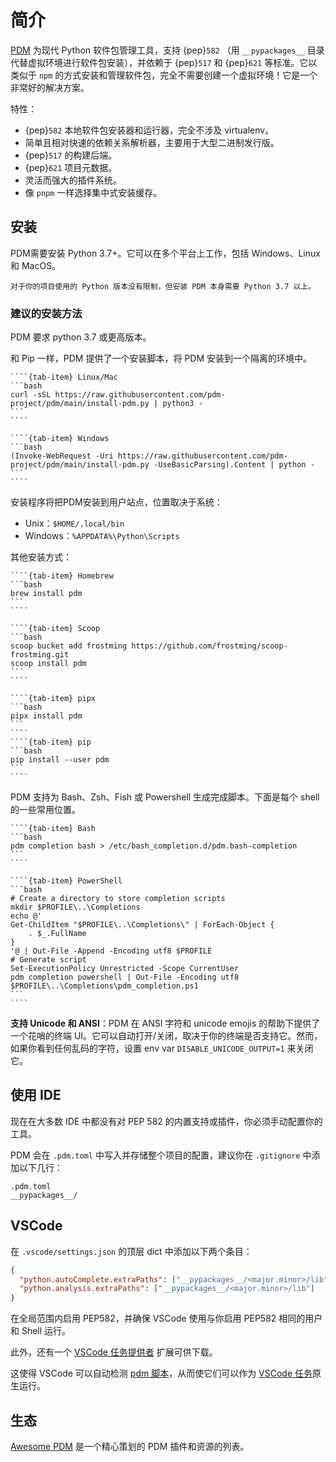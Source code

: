 # 简介

[PDM](https://github.com/pdm-project/pdm) 为现代 Python 软件包管理工具，支持 {pep}`582` （用 `__pypackages__` 目录代替虚拟环境进行软件包安装），并依赖于 {pep}`517` 和 {pep}`621` 等标准。它以类似于 `npm` 的方式安装和管理软件包，完全不需要创建一个虚拟环境！它是一个非常好的解决方案。

特性：

- {pep}`582` 本地软件包安装器和运行器，完全不涉及 virtualenv。
- 简单且相对快速的依赖关系解析器，主要用于大型二进制发行版。
- {pep}`517` 的构建后端。
- {pep}`621` 项目元数据。
- 灵活而强大的插件系统。
- 像 `pnpm` 一样选择集中式安装缓存。

## 安装

PDM需要安装 Python 3.7+。它可以在多个平台上工作，包括 Windows、Linux 和 MacOS。

```{note}
对于你的项目使用的 Python 版本没有限制，但安装 PDM 本身需要 Python 3.7 以上。
```

### 建议的安装方法

PDM 要求 python 3.7 或更高版本。

和 Pip 一样，PDM 提供了一个安装脚本，将 PDM 安装到一个隔离的环境中。

`````{tab-set}
````{tab-item} Linux/Mac
```bash
curl -sSL https://raw.githubusercontent.com/pdm-project/pdm/main/install-pdm.py | python3 -
```
````

````{tab-item} Windows
```bash
(Invoke-WebRequest -Uri https://raw.githubusercontent.com/pdm-project/pdm/main/install-pdm.py -UseBasicParsing).Content | python -
```
````
`````

安装程序将把PDM安装到用户站点，位置取决于系统：

- Unix：`$HOME/.local/bin`
- Windows：`%APPDATA%\Python\Scripts`

其他安装方式：

`````{tab-set}
````{tab-item} Homebrew
```bash
brew install pdm
```
````

````{tab-item} Scoop
```bash
scoop bucket add frostming https://github.com/frostming/scoop-frostming.git
scoop install pdm
```
````

````{tab-item} pipx
```bash
pipx install pdm
```
````
````{tab-item} pip
```bash
pip install --user pdm
```
````
`````

PDM 支持为 Bash、Zsh、Fish 或 Powershell 生成完成脚本。下面是每个 shell 的一些常用位置。

`````{tab-set}
````{tab-item} Bash
```bash
pdm completion bash > /etc/bash_completion.d/pdm.bash-completion
```
````

````{tab-item} PowerShell
```bash
# Create a directory to store completion scripts
mkdir $PROFILE\..\Completions
echo @'
Get-ChildItem "$PROFILE\..\Completions\" | ForEach-Object {
    . $_.FullName
}
'@ | Out-File -Append -Encoding utf8 $PROFILE
# Generate script
Set-ExecutionPolicy Unrestricted -Scope CurrentUser
pdm completion powershell | Out-File -Encoding utf8 $PROFILE\..\Completions\pdm_completion.ps1
```
````
`````

**支持 Unicode 和 ANSI**：PDM 在 ANSI 字符和 unicode emojis 的帮助下提供了一个花哨的终端 UI。它可以自动打开/关闭，取决于你的终端是否支持它。然而，如果你看到任何乱码的字符，设置 env var `DISABLE_UNICODE_OUTPUT=1` 来关闭它。

## 使用 IDE

现在在大多数 IDE 中都没有对 PEP 582 的内置支持或插件，你必须手动配置你的工具。

PDM 会在 `.pdm.toml` 中写入并存储整个项目的配置，建议你在 `.gitignore` 中添加以下几行：

```
.pdm.toml
__pypackages__/
```

## VSCode

在 `.vscode/settings.json` 的顶层 dict 中添加以下两个条目：

```json
{
  "python.autoComplete.extraPaths": ["__pypackages__/<major.minor>/lib"],
  "python.analysis.extraPaths": ["__pypackages__/<major.minor>/lib"]
}
```

在全局范围内启用 PEP582，并确保 VSCode 使用与你启用 PEP582 相同的用户和 Shell 运行。

此外，还有一个 [VSCode 任务提供者](https://marketplace.visualstudio.com/items?itemName=knowsuchagency.pdm-task-provider) 扩展可供下载。

这使得 VSCode 可以自动检测 [pdm 脚本](https://pdm.fming.dev/project/#run-scripts-in-isolated-environment)，从而使它们可以作为 [VSCode 任务](https://code.visualstudio.com/docs/editor/tasks)原生运行。

## 生态

[Awesome PDM](https://github.com/pdm-project/awesome-pdm) 是一个精心策划的 PDM 插件和资源的列表。
